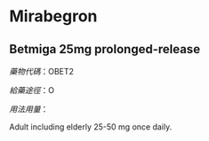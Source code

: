 # Mirabegron

## Betmiga 25mg prolonged-release

*藥物代碼*：OBET2

*給藥途徑*：O

*用法用量*：

Adult including elderly 25-50 mg once daily.

